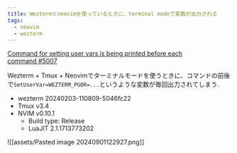 ```yaml
---
title: Weztermとneovimを使っているときに、terminal modeで変数が出力される
tags:
  - neovim
  - wezterm
---
```

[Command for setting user vars is being printed before each command #5007](https://github.com/wez/wezterm/issues/5007)

Wezterm + Tmux + Neovimでターミナルモードを使うときに、コマンドの前後で`SetUserVar=WEZTERM_PGOR=...`というような変数が毎回出力されてしまう.

- wezterm 20240203-110809-5046fc22
- Tmux v3.4
- NVIM v0.10.1
	- Build type: Release
	- LuaJIT 2.1.1713773202

![[assets/Pasted image 20240901122927.png]]